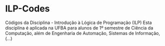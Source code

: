 # ILP-Codes

Códigos da Disciplina - Introdução à Lógica de Programação (ILP) 
Esta disciplina é aplicada na UFBA para alunos de 1º semestre de Ciência da Computação, além de Engenharia de Automação, Sistemas de Informação, (...)
